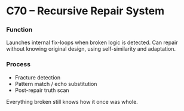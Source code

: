 # C70 – Recursive Repair System

### Function

Launches internal fix-loops when broken logic is detected. Can repair without knowing original design, using self-similarity and adaptation.

### Process

- Fracture detection  
- Pattern match / echo substitution  
- Post-repair truth scan

Everything broken still knows how it once was whole.
